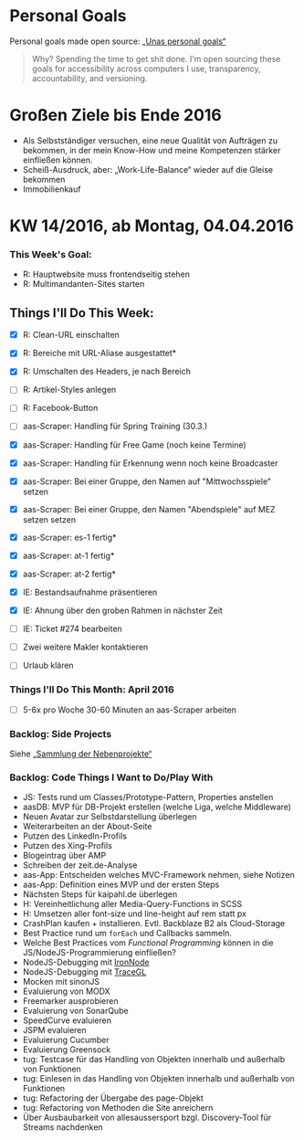 Personal Goals
==============

Personal goals made open source: [„Unas personal goals“](http://una.im/personal-goals-guide/#=%81)
> Why? Spending the time to get shit done. I'm open sourcing these goals for accessibility across computers I use, transparency, accountability, and versioning.

# Großen Ziele bis Ende 2016
* Als Selbstständiger versuchen, eine neue Qualität von Aufträgen zu bekommen, in der mein Know-How und meine Kompetenzen stärker einfließen können.
* Scheiß-Ausdruck, aber: „Work-Life-Balance“ wieder auf die Gleise bekommen
* Immobilienkauf


# KW 14/2016, ab Montag, 04.04.2016


### This Week's Goal: 
* R: Hauptwebsite muss frontendseitig stehen
* R: Multimandanten-Sites starten


## Things I'll Do This Week:
- [x] R: Clean-URL einschalten
- [x] R: Bereiche mit URL-Aliase ausgestattet*
- [x] R: Umschalten des Headers, je nach Bereich
- [ ] R: Artikel-Styles anlegen
- [ ] R: Facebook-Button
- [ ] aas-Scraper: Handling für Spring Training (30.3.)
- [x] aas-Scraper: Handling für Free Game (noch keine Termine)
- [x] aas-Scraper: Handling für Erkennung wenn noch keine Broadcaster
- [x] aas-Scraper: Bei einer Gruppe, den Namen auf "Mittwochsspiele" setzen
- [x] aas-Scraper: Bei einer Gruppe, den Namen "Abendspiele" auf MEZ setzen setzen
- [x] aas-Scraper: es-1 fertig*
- [x] aas-Scraper: at-1 fertig*
- [x] aas-Scraper: at-2 fertig*
- [x] IE: Bestandsaufnahme präsentieren
- [x] IE: Ahnung über den groben Rahmen in nächster Zeit
- [ ] IE: Ticket #274 bearbeiten
- [ ] Zwei weitere Makler kontaktieren
- [ ] Urlaub klären



### Things I'll Do This Month: April 2016
- [ ] 5-6x pro Woche 30-60 Minuten an aas-Scraper arbeiten


### Backlog: Side Projects
Siehe [„Sammlung der Nebenprojekte“](~/Sites/dogfood-personal-goal/recources/pet-projects.md)


### Backlog: Code Things I Want to Do/Play With
* JS: Tests rund um Classes/Prototype-Pattern, Properties anstellen
* aasDB: MVP für DB-Projekt erstellen (welche Liga, welche Middleware)
* Neuen Avatar zur Selbstdarstellung überlegen
* Weiterarbeiten an der About-Seite
* Putzen des LinkedIn-Profils
* Putzen des Xing-Profils
* Blogeintrag über AMP
* Schreiben der zeit.de-Analyse
* aas-App: Entscheiden welches MVC-Framework nehmen, siehe Notizen
* aas-App: Definition eines MVP und der ersten Steps
* Nächsten Steps für kaipahl.de überlegen
* H: Vereinheitlichung aller Media-Query-Functions in SCSS
* H: Umsetzen aller font-size und line-height auf rem statt px
* CrashPlan kaufen + installieren. Evtl. Backblaze B2 als Cloud-Storage
* Best Practice rund um `forEach` und Callbacks sammeln.
* Welche Best Practices vom _Functional Programming_ können in die JS/NodeJS-Programmierung einfließen?
* NodeJS-Debugging mit [IronNode](http://s-a.github.io/iron-node/)
* NodeJS-Debugging mit [TraceGL](https://github.com/traceglMPL/tracegl)
* Mocken mit sinonJS
* Evaluierung von MODX
* Freemarker ausprobieren
* Evaluierung von SonarQube
* SpeedCurve evaluieren
* JSPM evaluieren
* Evaluierung Cucumber
* Evaluierung Greensock
* tug: Testcase für das Handling von Objekten innerhalb und außerhalb von Funktionen
* tug: Einlesen in das Handling von Objekten innerhalb und außerhalb von Funktionen
* tug: Refactoring der Übergabe des page-Objekt
* tug: Refactoring von Methoden die Site anreichern
* Über Ausbaubarkeit von allesaussersport bzgl. Discovery-Tool für Streams nachdenken


